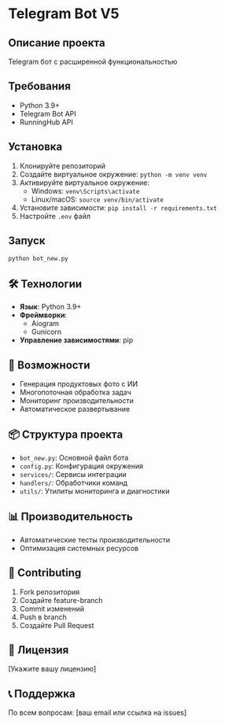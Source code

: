 # Telegram Bot V5

## Описание проекта
Telegram бот с расширенной функциональностью

## Требования
- Python 3.9+
- Telegram Bot API
- RunningHub API

## Установка
1. Клонируйте репозиторий
2. Создайте виртуальное окружение: `python -m venv venv`
3. Активируйте виртуальное окружение:
   - Windows: `venv\Scripts\activate`
   - Linux/macOS: `source venv/bin/activate`
4. Установите зависимости: `pip install -r requirements.txt`
5. Настройте `.env` файл

## Запуск
`python bot_new.py`

## 🛠 Технологии
- **Язык**: Python 3.9+
- **Фреймворки**: 
  - Aiogram
  - Gunicorn
- **Управление зависимостями**: pip

## 🔧 Возможности

- Генерация продуктовых фото с ИИ
- Многопоточная обработка задач
- Мониторинг производительности
- Автоматическое развертывание

## 📦 Структура проекта

- `bot_new.py`: Основной файл бота
- `config.py`: Конфигурация окружения
- `services/`: Сервисы интеграции
- `handlers/`: Обработчики команд
- `utils/`: Утилиты мониторинга и диагностики

## 📊 Производительность

- Автоматические тесты производительности
- Оптимизация системных ресурсов

## 🤝 Contributing

1. Fork репозитория
2. Создайте feature-branch
3. Commit изменений
4. Push в branch
5. Создайте Pull Request

## 📄 Лицензия

[Укажите вашу лицензию]

## 📞 Поддержка

По всем вопросам: [ваш email или ссылка на issues]
